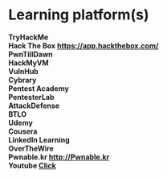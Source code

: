 # Learning platform(s)

<b>TryHackMe <br>
Hack The Box https://app.hackthebox.com/ <br>
<b>PwnTillDawn <br>
<b>HackMyVM <br>
<b>VulnHub <br>
<b>Cybrary <br>
<b>Pentest Academy <br>
<b>PentesterLab <br>
<b>AttackDefense <br>
<b>BTLO <br>
<b>Udemy <br>
<b>Cousera <br>
<b>LinkedIn Learning <br>
<b>OverTheWire <br>
<b>Pwnable.kr</b> http://Pwnable.kr <br>
<b>Youtube [Click](https://github.com/AdaniKamal/Cybersecurity-Career/blob/main/Youtube%20Channel.md) <br> 
